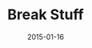 ---
discogs_id: 6533664
discogs_master_id: 804003
title: Break Stuff
artists: ['Vijay Iyer Trio']
date: 2015-01-16
genre: ['Jazz']
image: Break Stuff-6533664.jpg
label: ECM Records
country: Germany
styles: ['ECM Jazz']
video: https://www.youtube.com/watch?v=z7bYcIeN-II
category: ECM
---